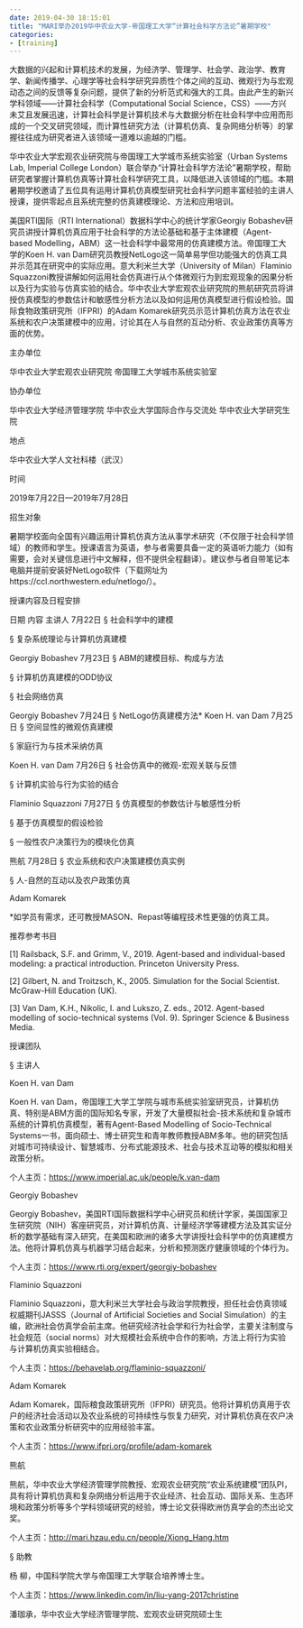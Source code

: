 ```yaml
---
date: 2019-04-30 18:15:01
title: "MARI举办2019华中农业大学-帝国理工大学“计算社会科学方法论”暑期学校"
categories:
- [training]
---
```







大数据的兴起和计算机技术的发展，为经济学、管理学、社会学、政治学、教育学、新闻传播学、心理学等社会科学研究异质性个体之间的互动、微观行为与宏观动态之间的反馈等复杂问题，提供了新的分析范式和强大的工具。由此产生的新兴学科领域——计算社会科学（Computational Social Science，CSS）——方兴未艾且发展迅速，计算社会科学是计算机技术与大数据分析在社会科学中应用而形成的一个交叉研究领域，而计算性研究方法（计算机仿真、复杂网络分析等）的掌握往往成为研究者进入该领域一道难以逾越的门槛。

华中农业大学宏观农业研究院与帝国理工大学城市系统实验室（Urban Systems Lab, Imperial College London）联合举办“计算社会科学方法论”暑期学校，帮助研究者掌握计算机仿真等计算社会科学研究工具，以降低进入该领域的门槛。本期暑期学校邀请了五位具有运用计算机仿真模型研究社会科学问题丰富经验的主讲人授课，提供零起点且系统完整的仿真建模理论、方法和应用培训。


美国RTI国际（RTI International）数据科学中心的统计学家Georgiy Bobashev研究员讲授计算机仿真应用于社会科学的方法论基础和基于主体建模（Agent-based Modelling，ABM）这一社会科学中最常用的仿真建模方法。帝国理工大学的Koen H. van Dam研究员教授NetLogo这一简单易学但功能强大的仿真工具并示范其在研究中的实际应用。意大利米兰大学（University of Milan）Flaminio Squazzoni教授讲解如何运用社会仿真进行从个体微观行为到宏观现象的因果分析以及行为实验与仿真实验的结合。华中农业大学宏观农业研究院的熊航研究员将讲授仿真模型的参数估计和敏感性分析方法以及如何运用仿真模型进行假设检验。国际食物政策研究所（IFPRI）的Adam Komarek研究员示范计算机仿真方法在农业系统和农户决策建模中的应用，讨论其在人与自然的互动分析、农业政策仿真等方面的优势。


主办单位

华中农业大学宏观农业研究院  帝国理工大学城市系统实验室

协办单位

华中农业大学经济管理学院  华中农业大学国际合作与交流处  华中农业大学研究生院

地点

华中农业大学人文社科楼（武汉）

时间

2019年7月22日—2019年7月28日

招生对象

暑期学校面向全国有兴趣运用计算机仿真方法从事学术研究（不仅限于社会科学领域）的教师和学生。授课语言为英语，参与者需要具备一定的英语听力能力（如有需要，会对关键信息进行中文解释，但不提供全程翻译）。建议参与者自带笔记本电脑并提前安装好NetLogo软件（下载网址为https://ccl.northwestern.edu/netlogo/）。

授课内容及日程安排

日期	内容	主讲人
7月22日
§ 社会科学中的建模

§ 复杂系统理论与计算机仿真建模

Georgiy   Bobashev
7月23日
§ ABM的建模目标、构成与方法

§ 计算机仿真建模的ODD协议

§ 社会网络仿真

Georgiy   Bobashev
7月24日	§ NetLogo仿真建模方法*	Koen   H. van Dam
7月25日
§ 空间显性的微观仿真建模

§ 家庭行为与技术采纳仿真

Koen   H. van Dam
7月26日
§ 社会仿真中的微观-宏观关联与反馈

§ 计算机实验与行为实验的结合

Flaminio   Squazzoni
7月27日
§ 仿真模型的参数估计与敏感性分析

§ 基于仿真模型的假设检验

§ 一般性农户决策行为的模块化仿真

熊航
7月28日
§ 农业系统和农户决策建模仿真实例

§ 人-自然的互动以及农户政策仿真

Adam   Komarek


*如学员有需求，还可教授MASON、Repast等编程技术性更强的仿真工具。



推荐参考书目



[1] Railsback, S.F. and Grimm, V., 2019. Agent-based and individual-based modeling: a practical introduction. Princeton University Press.

[2] Gilbert, N. and Troitzsch, K., 2005. Simulation for the Social Scientist. McGraw-Hill Education (UK).

[3] Van Dam, K.H., Nikolic, I. and Lukszo, Z. eds., 2012. Agent-based modelling of socio-technical systems (Vol. 9). Springer Science & Business Media.


授课团队

§ 主讲人







Koen H. van Dam



Koen H. van Dam，帝国理工大学工学院与城市系统实验室研究员，计算机仿真、特别是ABM方面的国际知名专家，开发了大量模拟社会-技术系统和复杂城市系统的计算机仿真模型，著有Agent-Based Modelling of Socio-Technical Systems一书，面向硕士、博士研究生和青年教师教授ABM多年。他的研究包括对城市可持续设计、智慧城市、分布式能源技术、社会与技术互动等的模拟和相关政策分析。



个人主页：https://www.imperial.ac.uk/people/k.van-dam
















Georgiy Bobashev



Georgiy Bobashev，美国RTI国际数据科学中心研究员和统计学家，美国国家卫生研究院（NIH）客座研究员，对计算机仿真、计量经济学等建模方法及其实证分析的数学基础有深入研究，在美国和欧洲的诸多大学讲授社会科学中的仿真建模方法。他将计算机仿真与机器学习结合起来，分析和预测医疗健康领域的个体行为。



个人主页：https://www.rti.org/expert/georgiy-bobashev









Flaminio Squazzoni



Flaminio Squazzoni，意大利米兰大学社会与政治学院教授，担任社会仿真领域权威期刊JASSS（Journal of Artificial Societies and Social Simulation）的主编，欧洲社会仿真学会前主席。他研究经济社会学和行为社会学，主要关注制度与社会规范（social norms）对大规模社会系统中合作的影响，方法上将行为实验与计算机仿真实验相结合。



个人主页：https://behavelab.org/flaminio-squazzoni/









Adam Komarek



Adam Komarek，国际粮食政策研究所（IFPRI）研究员。他将计算机仿真用于农户的经济社会活动以及农业系统的可持续性与恢复力研究，对计算机仿真在农户决策和农业政策分析研究中的应用经验丰富。



个人主页：https://www.ifpri.org/profile/adam-komarek









熊航



熊航，华中农业大学经济管理学院教授、宏观农业研究院“农业系统建模”团队PI，具有将计算机仿真和复杂网络分析运用于农业经济、社会互动、国际关系、生态环境和政策分析等多个学科领域研究的经验，博士论文获得欧洲仿真学会的杰出论文奖。



个人主页：http://mari.hzau.edu.cn/people/Xiong_Hang.htm



§ 助教



杨  柳，中国科学院大学与帝国理工大学联合培养博士生。

个人主页：https://www.linkedin.com/in/liu-yang-2017christine

潘珈承，华中农业大学经济管理学院、宏观农业研究院硕士生